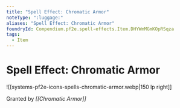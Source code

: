 ```yaml
---
title: "Spell Effect: Chromatic Armor"
noteType: ":luggage:"
aliases: "Spell Effect: Chromatic Armor"
foundryId: Compendium.pf2e.spell-effects.Item.DHYWmMGmKOpRSqza
tags:
  - Item
---
```


# Spell Effect: Chromatic Armor
![[systems-pf2e-icons-spells-chromatic-armor.webp|150 lp right]]

Granted by _[[Chromatic Armor]]_
